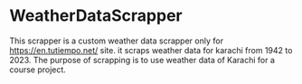 # WeatherDataScrapper
This scrapper is a custom weather data scrapper only for https://en.tutiempo.net/ site. it scraps weather data for karachi from 1942 to 2023. The purpose of scrapping is to use weather data of Karachi for a course project.
